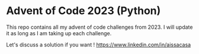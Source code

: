 # Advent of Code 2023 (Python)
This repo contains all my advent of code challenges from 2023. I will update it as long as I am taking up each challenge.

Let's discuss a solution if you want !
https://www.linkedin.com/in/aissacasa